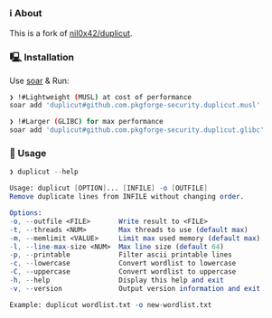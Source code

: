 ### ℹ️ About
This is a fork of [nil0x42/duplicut](https://github.com/nil0x42/duplicut).

### 🖳 Installation
Use [soar](https://github.com/pkgforge/soar) & Run:
```bash
❯ !#Lightweight (MUSL) at cost of performance
soar add 'duplicut#github.com.pkgforge-security.duplicut.musl'

❯ !#Larger (GLIBC) for max performance
soar add 'duplicut#github.com.pkgforge-security.duplicut.glibc'
```

### 🧰 Usage
```mathematica
❯ duplicut --help

Usage: duplicut [OPTION]... [INFILE] -o [OUTFILE]
Remove duplicate lines from INFILE without changing order.

Options:
-o, --outfile <FILE>       Write result to <FILE>
-t, --threads <NUM>        Max threads to use (default max)
-m, --memlimit <VALUE>     Limit max used memory (default max)
-l, --line-max-size <NUM>  Max line size (default 64)
-p, --printable            Filter ascii printable lines
-c, --lowercase            Convert wordlist to lowercase
-C, --uppercase            Convert wordlist to uppercase
-h, --help                 Display this help and exit
-v, --version              Output version information and exit

Example: duplicut wordlist.txt -o new-wordlist.txt
```
